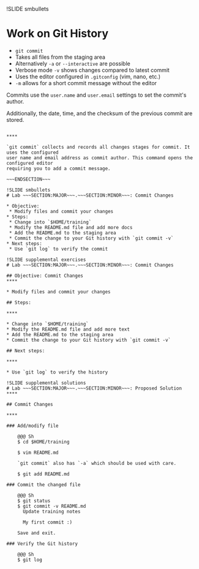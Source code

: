 !SLIDE smbullets
# Work on Git History

* `git commit`
 * Takes all files from the staging area
 * Alternatively `-a` or `--interactive` are possible
 * Verbose mode `-v` shows changes compared to latest commit
* Uses the editor configured in `.gitconfig`  (vim, nano, etc.)
 * `-m` allows for a short commit message without the editor

Commits use the `user.name` and `user.email` settings to set the commit's author.

Additionally, the date, time, and the checksum of the previous commit are stored.

~~~SECTION:handouts~~~

****

`git commit` collects and records all changes stages for commit. It uses the configured
user name and email address as commit author. This command opens the configured editor
requiring you to add a commit message.

~~~ENDSECTION~~~

!SLIDE smbullets
# Lab ~~~SECTION:MAJOR~~~.~~~SECTION:MINOR~~~: Commit Changes

* Objective:
 * Modify files and commit your changes
* Steps:
 * Change into `$HOME/training`
 * Modify the README.md file and add more docs
 * Add the README.md to the staging area
 * Commit the change to your Git history with `git commit -v`
* Next steps:
 * Use `git log` to verify the commit

!SLIDE supplemental exercises
# Lab ~~~SECTION:MAJOR~~~.~~~SECTION:MINOR~~~: Commit Changes

## Objective: Commit Changes
****

* Modify files and commit your changes

## Steps:

****

* Change into `$HOME/training`
* Modify the README.md file and add more text
* Add the README.md to the staging area
* Commit the change to your Git history with `git commit -v`

## Next steps:

****

* Use `git log` to verify the history

!SLIDE supplemental solutions
# Lab ~~~SECTION:MAJOR~~~.~~~SECTION:MINOR~~~: Proposed Solution
****

## Commit Changes

****

### Add/modify file

    @@@ Sh
    $ cd $HOME/training

    $ vim README.md

    `git commit` also has `-a` which should be used with care.

    $ git add README.md

### Commit the changed file

    @@@ Sh
    $ git status
    $ git commit -v README.md
      Update training notes

      My first commit :)

    Save and exit.

### Verify the Git history

    @@@ Sh
    $ git log
